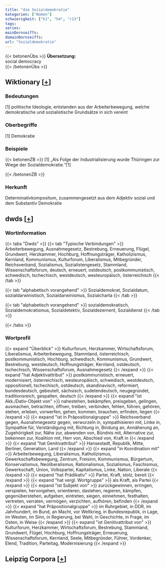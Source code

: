 ```yaml
---
title: "die Sozialdemokratie"
kategorien: ["Nomen"]
schwierigkeit: ["k1", "h4", "r13"]
tags:
series:
mainDornseiffs:
domainDornseiffs:
url: "Sozialdemokratie"
---
```


{{< betonenÜbs >}}
**Übersetzung:**  
social democracy  
{{< /betonenÜbs >}}

## Wiktionary [[+](https://de.wiktionary.org/wiki/Sozialdemokratie)]

### Bedeutungen
[1] politische Ideologie, entstanden aus der Arbeiterbewegung, welche demokratische und sozialistische Grundsätze in sich vereint  

### Oberbegriffe
[1] Demokratie  

### Beispiele
{{< betonenZB >}}
[1] „Als Folge der Industrialisierung wurde Thüringen zur Wiege der Sozialdemokratie.“[1]  

{{< /betonenZB >}}
### Herkunft
Determinativkompositum, zusammengesetzt aus dem Adjektiv sozial und dem Substantiv Demokratie  



## dwds [[+](https://www.dwds.de/wb/Sozialdemokratie)]

### Wortinformation
{{< tabs "Dwds" >}}
{{< tab "Typische Verbindungen" >}}
Arbeiterbewegung, Ausnahmegesetz, Bestrebung, Erneuerung, Flügel, Grundwert, Herzkammer, Hochburg, Hoffnungsträger, Katholizismus, Kernland, Kommunismus, Kulturforum, Liberalismus, Mitbegründer, Reichsverband, Sozialismus, Sozialistengesetz, Stammland, Wissenschaftsforum, deutsch, erneuert, ostdeutsch, postkommunistisch, schwedisch, tschechisch, westdeutsch, westeuropäisch, österreichisch
{{< /tab >}}

{{< tab "alphabetisch vorangehend" >}}
Sozialdemokrat, Sozialdatum, sozialdarwinistisch, Sozialdarwinismus, Sozialcharta
{{< /tab >}}

{{< tab "alphabetisch vorangehend" >}}
sozialdemokratisch, Sozialdemokratismus, Sozialdetektiv, Sozialdezernent, Sozialdienst
{{< /tab >}}

{{< /tabs >}}

### Wortprofil
{{< expand "Überblick" >}} Kulturforum, Herzkammer, Wirtschaftsforum, Liberalismus, Arbeiterbewegung, Stammland, österreichisch, postkommunistisch, Hochburg, schwedisch, Kommunismus, Grundwert, Bestrebung, westdeutsch, Hoffnungsträger, Kernland, ostdeutsch, tschechisch, Wissenschaftsforum, Ausnahmegesetz {{< /expand >}}
{{< expand "hat Adjektivattribut" >}} postkommunistisch, erneuert, modernisiert, österreichisch, westeuropäisch, schwedisch, westdeutsch, oppositionell, tschechisch, ostdeutsch, skandinavisch, reformiert, bundesdeutsch, gebeutelt, sächsisch, sudetendeutsch, neugegründet, traditionsreich, gespalten, deutsch {{< /expand >}}
{{< expand "ist Akk./Dativ-Objekt von" >}} nahestehen, bekämpfen, preisgeben, gelingen, ausmachen, betrachten, öffnen, treiben, verbinden, fehlen, führen, gehören, stehen, erleben, vorwerfen, gehen, kommen, brauchen, erfinden, liegen {{< /expand >}}
{{< expand "ist in Präpositionalgruppe" >}} Reichsverband gegen, Ausnahmegesetz gegen, verwurzeln in, sympathisieren mit, Linke in, Sympathie für, Verständigung mit, Richtung in, Bindung an, Annäherung an, Zugehörigkeit zur, Nähe zur, abwenden von, Bündnis mit, Alternative zur, bekennen zur, Koalition mit, Herr von, Abschied von, Kraft in {{< /expand >}}
{{< expand "hat Genitivattribut" >}} Hansestadt, Republik, Mitte, Berliner, Generation, Land {{< /expand >}}
{{< expand "in Koordination mit" >}} Arbeiterbewegung, Liberalismus, Katholizismus, Gewerkschaftsbewegung, Zentrum, Freisinn, Kommunismus, Bürgertum, Konservatismus, Neoliberalismus, Rationalismus, Sozialismus, Faschismus, Gewerkschaft, Union, Volkspartei, Kapitalismus, Linke, Nation, Liberale {{< /expand >}}
{{< expand "hat Prädikativ" >}} Partei, Kraft, stolz, bereit {{< /expand >}}
{{< expand "hat vergl. Wortgruppe" >}} als Kraft, als Partei {{< /expand >}}
{{< expand "ist Subjekt von" >}} zurückgewinnen, erringen, verspielen, hervorgehen, orientieren, dastehen, regieren, kämpfen, gegenüberstehen, aufgeben, eintreten, siegen, einnehmen, festhalten, vertreten, verraten, vermögen, verzichten, aufhören, befinden {{< /expand >}}
{{< expand "hat Präpositionalgruppe" >}} im Ruhrgebiet, in DDR, im Jahrhundert, im Bund, an Macht, vor Weltkrieg, in Bundesrepublik, in Lage, im Westen, im Sinn, in Regierung, bei Wahl, in Geschichte, in Frage, im Osten, in Weise {{< /expand >}}
{{< expand "ist Genitivattribut von" >}} Kulturforum, Herzkammer, Wirtschaftsforum, Bestrebung, Stammland, Grundwert, Flügel, Hochburg, Hoffnungsträger, Erneuerung, Wissenschaftsforum, Kernland, Seele, Mitbegründer, Führer, Vordenker, Elend, Tradition, Parteitag, Modernisierung {{< /expand >}}

## Leipzig Corpora [[+](https://corpora.uni-leipzig.de/en/res?word=Sozialdemokratie&corpusId=deu_newscrawl-public_2018)]

